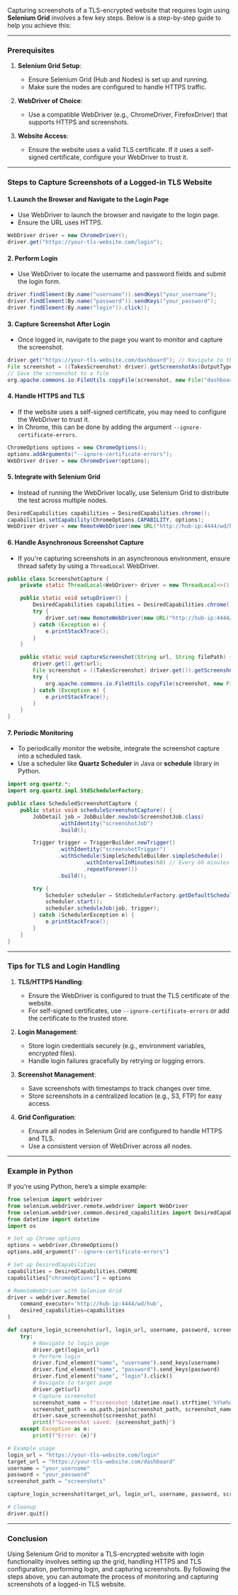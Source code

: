 Capturing screenshots of a TLS-encrypted website that requires login using **Selenium Grid** involves a few key steps. Below is a step-by-step guide to help you achieve this:

---

### **Prerequisites**
1. **Selenium Grid Setup**:
   - Ensure Selenium Grid (Hub and Nodes) is set up and running.
   - Make sure the nodes are configured to handle HTTPS traffic.

2. **WebDriver of Choice**:
   - Use a compatible WebDriver (e.g., ChromeDriver, FirefoxDriver) that supports HTTPS and screenshots.

3. **Website Access**:
   - Ensure the website uses a valid TLS certificate. If it uses a self-signed certificate, configure your WebDriver to trust it.

---

### **Steps to Capture Screenshots of a Logged-in TLS Website**

#### **1. Launch the Browser and Navigate to the Login Page**
   - Use WebDriver to launch the browser and navigate to the login page.
   - Ensure the URL uses HTTPS.

   ```java
   WebDriver driver = new ChromeDriver();
   driver.get("https://your-tls-website.com/login");
   ```

#### **2. Perform Login**
   - Use WebDriver to locate the username and password fields and submit the login form.

   ```java
   driver.findElement(By.name("username")).sendKeys("your_username");
   driver.findElement(By.name("password")).sendKeys("your_password");
   driver.findElement(By.name("login")).click();
   ```

#### **3. Capture Screenshot After Login**
   - Once logged in, navigate to the page you want to monitor and capture the screenshot.

   ```java
   driver.get("https://your-tls-website.com/dashboard"); // Navigate to the page
   File screenshot = ((TakesScreenshot) driver).getScreenshotAs(OutputType.FILE);
   // Save the screenshot to a file
   org.apache.commons.io.FileUtils.copyFile(screenshot, new File("dashboard_screenshot.png"));
   ```

#### **4. Handle HTTPS and TLS**
   - If the website uses a self-signed certificate, you may need to configure the WebDriver to trust it.
   - In Chrome, this can be done by adding the argument `--ignore-certificate-errors`.

   ```java
   ChromeOptions options = new ChromeOptions();
   options.addArguments("--ignore-certificate-errors");
   WebDriver driver = new ChromeDriver(options);
   ```

#### **5. Integrate with Selenium Grid**
   - Instead of running the WebDriver locally, use Selenium Grid to distribute the test across multiple nodes.

   ```java
   DesiredCapabilities capabilities = DesiredCapabilities.chrome();
   capabilities.setCapability(ChromeOptions.CAPABILITY, options);
   WebDriver driver = new RemoteWebDriver(new URL("http://hub-ip:4444/wd/hub"), capabilities);
   ```

#### **6. Handle Asynchronous Screenshot Capture**
   - If you're capturing screenshots in an asynchronous environment, ensure thread safety by using a `ThreadLocal` WebDriver.

   ```java
   public class ScreenshotCapture {
       private static ThreadLocal<WebDriver> driver = new ThreadLocal<>();

       public static void setupDriver() {
           DesiredCapabilities capabilities = DesiredCapabilities.chrome();
           try {
               driver.set(new RemoteWebDriver(new URL("http://hub-ip:4444/wd/hub"), capabilities));
           } catch (Exception e) {
               e.printStackTrace();
           }
       }

       public static void captureScreenshot(String url, String filePath) {
           driver.get().get(url);
           File screenshot = ((TakesScreenshot) driver.get()).getScreenshotAs(OutputType.FILE);
           try {
               org.apache.commons.io.FileUtils.copyFile(screenshot, new File(filePath));
           } catch (Exception e) {
               e.printStackTrace();
           }
       }
   }
   ```

#### **7. Periodic Monitoring**
   - To periodically monitor the website, integrate the screenshot capture into a scheduled task.
   - Use a scheduler like **Quartz Scheduler** in Java or **schedule** library in Python.

   ```java
   import org.quartz.*;
   import org.quartz.impl.StdSchedulerFactory;

   public class ScheduledScreenshotCapture {
       public static void scheduleScreenshotCapture() {
           JobDetail job = JobBuilder.newJob(ScreenshotJob.class)
                   .withIdentity("screenshotJob")
                   .build();

           Trigger trigger = TriggerBuilder.newTrigger()
                   .withIdentity("screenshotTrigger")
                   .withSchedule(SimpleScheduleBuilder.simpleSchedule()
                           .withIntervalInMinutes(60) // Every 60 minutes
                           .repeatForever())
                   .build();

           try {
               Scheduler scheduler = StdSchedulerFactory.getDefaultScheduler();
               scheduler.start();
               scheduler.scheduleJob(job, trigger);
           } catch (SchedulerException e) {
               e.printStackTrace();
           }
       }
   }
   ```

---

### **Tips for TLS and Login Handling**
1. **TLS/HTTPS Handling**:
   - Ensure the WebDriver is configured to trust the TLS certificate of the website.
   - For self-signed certificates, use `--ignore-certificate-errors` or add the certificate to the trusted store.

2. **Login Management**:
   - Store login credentials securely (e.g., environment variables, encrypted files).
   - Handle login failures gracefully by retrying or logging errors.

3. **Screenshot Management**:
   - Save screenshots with timestamps to track changes over time.
   - Store screenshots in a centralized location (e.g., S3, FTP) for easy access.

4. **Grid Configuration**:
   - Ensure all nodes in Selenium Grid are configured to handle HTTPS and TLS.
   - Use a consistent version of WebDriver across all nodes.

---

### **Example in Python**
If you're using Python, here’s a simple example:

```python
from selenium import webdriver
from selenium.webdriver.remote.webdriver import WebDriver
from selenium.webdriver.common.desired_capabilities import DesiredCapabilities
from datetime import datetime
import os

# Set up Chrome options
options = webdriver.ChromeOptions()
options.add_argument("--ignore-certificate-errors")

# Set up DesiredCapabilities
capabilities = DesiredCapabilities.CHROME
capabilities["chromeOptions"] = options

# RemoteWebDriver with Selenium Grid
driver = webdriver.Remote(
    command_executor='http://hub-ip:4444/wd/hub',
    desired_capabilities=capabilities
)

def capture_login_screenshot(url, login_url, username, password, screenshot_path):
    try:
        # Navigate to login page
        driver.get(login_url)
        # Perform login
        driver.find_element("name", "username").send_keys(username)
        driver.find_element("name", "password").send_keys(password)
        driver.find_element("name", "login").click()
        # Navigate to target page
        driver.get(url)
        # Capture screenshot
        screenshot_name = f"screenshot_{datetime.now().strftime('%Y%m%d_%H%M%S')}.png"
        screenshot_path = os.path.join(screenshot_path, screenshot_name)
        driver.save_screenshot(screenshot_path)
        print(f"Screenshot saved: {screenshot_path}")
    except Exception as e:
        print(f"Error: {e}")

# Example usage
login_url = "https://your-tls-website.com/login"
target_url = "https://your-tls-website.com/dashboard"
username = "your_username"
password = "your_password"
screenshot_path = "screenshots"

capture_login_screenshot(target_url, login_url, username, password, screenshot_path)

# Cleanup
driver.quit()
```

---

### **Conclusion**
Using Selenium Grid to monitor a TLS-encrypted website with login functionality involves setting up the grid, handling HTTPS and TLS configuration, performing login, and capturing screenshots. By following the steps above, you can automate the process of monitoring and capturing screenshots of a logged-in TLS website.
